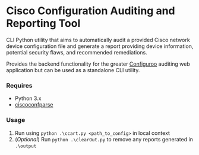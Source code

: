 # Cisco Configuration Auditing and Reporting Tool
CLI Python utility that aims to automatically audit a provided Cisco network device configuration file and generate a report providing device information, potential security flaws, and recommended remediations.

Provides the backend functionality for the greater [Configuroo](https://github.com/DanB983/Configuroo) auditing web application but can be used as a standalone CLI utility.

### Requires
* Python 3.x
* [ciscoconfparse](https://pypi.org/project/ciscoconfparse/)  

### Usage
1. Run using `python .\ccart.py <path_to_config>` in local context
2. (*Optional*) Run `python .\clearOut.py` to remove any reports generated in `.\output`
